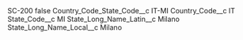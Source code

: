 <?xml version="1.0" encoding="UTF-8"?>
<CustomMetadata xmlns="http://soap.sforce.com/2006/04/metadata" xmlns:xsi="http://www.w3.org/2001/XMLSchema-instance" xmlns:xsd="http://www.w3.org/2001/XMLSchema">
    <label>SC-200</label>
    <protected>false</protected>
    <values>
        <field>Country_Code_State_Code__c</field>
        <value xsi:type="xsd:string">IT-MI</value>
    </values>
    <values>
        <field>Country_Code__c</field>
        <value xsi:type="xsd:string">IT</value>
    </values>
    <values>
        <field>State_Code__c</field>
        <value xsi:type="xsd:string">MI</value>
    </values>
    <values>
        <field>State_Long_Name_Latin__c</field>
        <value xsi:type="xsd:string">Milano</value>
    </values>
    <values>
        <field>State_Long_Name_Local__c</field>
        <value xsi:type="xsd:string">Milano</value>
    </values>
</CustomMetadata>
